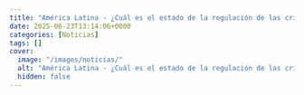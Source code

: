 ```yaml
---
title: "América Latina - ¿Cuál es el estado de la regulación de las criptomonedas?"
date: 2025-06-23T13:14:06+0000
categories: [Noticias]
tags: []
cover:
  image: "/images/noticias/"
  alt: "América Latina - ¿Cuál es el estado de la regulación de las criptomonedas?"
  hidden: false
---
```



